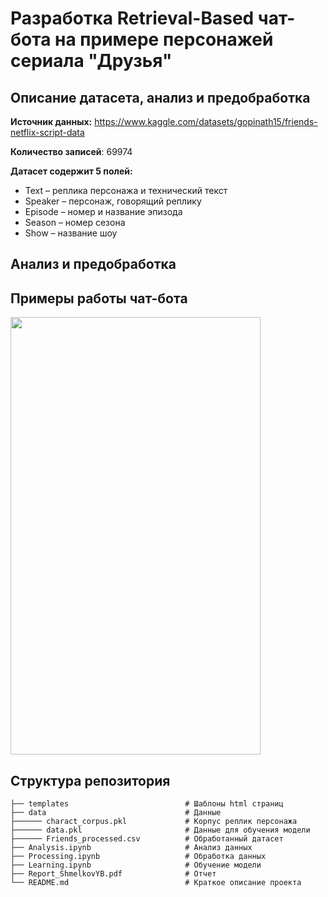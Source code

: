 # Разработка Retrieval-Based чат-бота на примере персонажей сериала "Друзья"

## Описание датасета, анализ и предобработка

**Источник данных:** https://www.kaggle.com/datasets/gopinath15/friends-netflix-script-data 

**Количество записей**: 69974

**Датасет содержит 5 полей:**

* Text – реплика персонажа и технический текст
* Speaker – персонаж, говорящий реплику
* Episode – номер и название эпизода
* Season – номер сезона
* Show – название шоу


## Анализ и предобработка


## Примеры работы чат-бота

<img src="./resources/Example.jpg" width="400" height="700"/>

## Структура репозитория
    ├── templates                          # Шаблоны html страниц
    ├── data                               # Данные
    ├────── charact_corpus.pkl             # Корпус реплик персонажа
    ├────── data.pkl                       # Данные для обучения модели
    ├────── Friends_processed.csv          # Обработанный датасет
    ├── Analysis.ipynb                     # Анализ данных
    ├── Processing.ipynb                   # Обработка данных
    ├── Learning.ipynb                     # Обучение модели
    ├── Report_ShmelkovYB.pdf              # Отчет
    └── README.md                          # Краткое описание проекта
